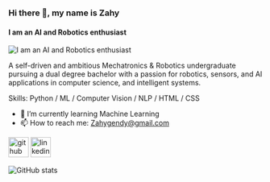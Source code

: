 ### Hi there 👋, my name is Zahy
#### I am an AI and Robotics enthusiast
![I am an AI and Robotics enthusiast](https://img.freepik.com/premium-photo/cute-mini-smart-robot-toy-artificial-intelligence-wave-picture-ai-generated-art_210643-2464.jpg)

A self-driven and ambitious Mechatronics & Robotics undergraduate pursuing a dual degree bachelor with a passion for robotics, sensors, and AI applications in computer science, and intelligent systems. 

Skills: Python / ML / Computer Vision / NLP / HTML / CSS

- 🌱 I’m currently learning Machine Learning 
- 📫 How to reach me: Zahygendy@gmail.com 


[<img src='https://cdn.jsdelivr.net/npm/simple-icons@3.0.1/icons/github.svg' alt='github' height='40'>](https://github.com/ZahyElgendy)  [<img src='https://cdn.jsdelivr.net/npm/simple-icons@3.0.1/icons/linkedin.svg' alt='linkedin' height='40'>](https://www.linkedin.com/in/https://www.linkedin.com/in/zahygendy209816//)  

![GitHub stats](https://github-readme-stats.vercel.app/api?username=ZahyElgendy&show_icons=true)  

